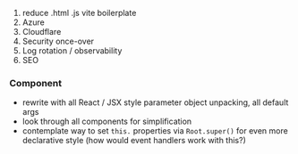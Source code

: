 1) reduce .html .js vite boilerplate
2) Azure
3) Cloudflare
4) Security once-over
5) Log rotation / observability
6) SEO

### Component
  - rewrite with all React / JSX style parameter object unpacking, all default args
  - look through all components for simplification
  - contemplate way to set `this.` properties via `Root.super()` for even more declarative style (how would event handlers work with this?)

